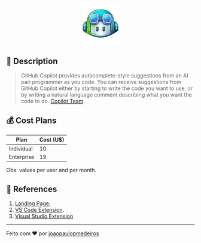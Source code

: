 <h1 align="center">
  <img alt="Github Copilot" width="100" title="Github Copilot" src="./docs/github-copilot-logo.png" />
</h1>

## 📘 Description

> GitHub Copilot provides autocomplete-style suggestions from an AI pair programmer as you code. You can receive suggestions from GitHub Copilot either by starting to write the code you want to use, or by writing a natural language comment describing what you want the code to do.
[Copilot Team](https://marketplace.visualstudio.com/items?itemName=GitHub.copilot)

## 💰 Cost Plans

| Plan    | Cost (U$) |
| -------- | ------- |
| Individual  | 10    |
| Enterprise | 19     |

Obs: values per user and per month.

## 🔗 References
1.  [Landing Page](https://github.com/features/copilot);
2.  [VS Code Extension](https://marketplace.visualstudio.com/items?itemName=GitHub.copilot).
3. [Visual Studio Extension](https://marketplace.visualstudio.com/items?itemName=GitHub.copilotvs)
---

Feito com ♥ por [joaopaulopmedeiros](https://github.com/joaopaulopmedeiros)
